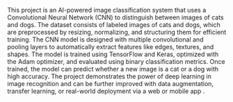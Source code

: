 This project is an AI-powered image classification system that uses a Convolutional Neural Network (CNN) to distinguish between images of cats and dogs. The dataset consists of labeled images of cats and dogs, which are preprocessed by resizing, normalizing, and structuring them for efficient training. The CNN model is designed with multiple convolutional and pooling layers to automatically extract features like edges, textures, and shapes. The model is trained using TensorFlow and Keras, optimized with the Adam optimizer, and evaluated using binary classification metrics. Once trained, the model can predict whether a new image is a cat or a dog with high accuracy. The project demonstrates the power of deep learning in image recognition and can be further improved with data augmentation, transfer learning, or real-world deployment via a web or mobile app .
